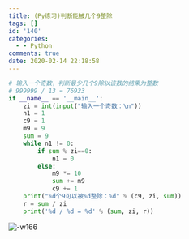 ```yaml
---
title: (Py练习)判断能被几个9整除
tags: []
id: '140'
categories:
  - - Python
comments: true
date: 2020-02-14 22:18:58
---
```


```python
# 输入一个奇数，判断最少几个9除以该数的结果为整数
# 999999 / 13 = 76923
if __name__ == '__main__':
    zi = int(input("输入一个奇数：\n"))
    n1 = 1
    c9 = 1
    m9 = 9
    sum = 9
    while n1 != 0:
        if sum % zi==0:
            n1 = 0
        else:
            m9 *= 10
            sum += m9
            c9 += 1
    print("%d个9可以被%d整除：%d" % (c9, zi, sum))
    r = sum / zi
    print('%d / %d = %d' % (sum, zi, r))
```

![-w166](https://img.wush.cc/16311032270782.png?imageView2/0/format/webp/q/80)